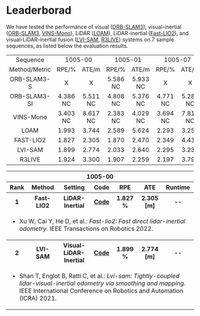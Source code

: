 # Leaderborad
We have tested the performance of visual ([ORB-SLAM3](https://github.com/UZ-SLAMLab/ORB_SLAM3)), visual-inertial ([ORB-SLAM3](https://github.com/UZ-SLAMLab/ORB_SLAM3), [VINS-Mono](https://github.com/HKUST-Aerial-Robotics/VINS-Mono)), LiDAR ([LOAM](https://github.com/HKUST-Aerial-Robotics/A-LOAM)), LiDAR-inertial ([Fast-LIO2](https://github.com/hku-mars/FAST_LIO)), and visual-LiDAR-inertial fusion ([LVI-SAM](https://github.com/TixiaoShan/LVI-SAM), [R3LIVE](https://github.com/hku-mars/r3live)) systems on 7 sample sequences, as listed below the evaluation results.

<table>
    <tr> <!-- 第1行数据 -->
        <td style="text-align:center"> Sequence </td>  <!-- 第1列 -->
        <td style="text-align:center" colspan="2"> 1005-00 </td> <!-- 第2列 合并了 2 列 -->
        <td style="text-align:center" colspan="2"> 1005-01 </td> <!-- 第4列 合并了 2 列 -->
        <td style="text-align:center" colspan="2"> 1005-07 </td> <!-- 第6列 合并了 2 列 -->
        <td style="text-align:center" colspan="2"> 1006-01 </td> <!-- 第8列 合并了 2 列 -->
        <td style="text-align:center" colspan="2"> 1008-03 </td> <!-- 第10列 合并了 2 列 -->
        <td style="text-align:center" colspan="2"> 1018-00 </td> <!-- 第12列 合并了 2 列 -->
        <td style="text-align:center" colspan="2"> 1018-13 </td> <!-- 第14列 合并了 2 列 -->
    </tr>
    <tr> <!-- 第2行数据 -->
        <td style="text-align:center"> Method/Metric </td>  <!-- 第1列 -->
        <td style="text-align:center"> RPE/% </td>  <!-- 第2列 -->
        <td style="text-align:center"> ATE/m </td>  <!-- 第3列 -->
        <td style="text-align:center"> RPE/% </td>  <!-- 第4列 -->
        <td style="text-align:center"> ATE/m </td>  <!-- 第5列 -->
        <td style="text-align:center"> RPE/% </td>  <!-- 第6列 -->
        <td style="text-align:center"> ATE/m </td>  <!-- 第7列 -->
        <td style="text-align:center"> RPE/% </td>  <!-- 第8列 -->
        <td style="text-align:center"> ATE/m </td>  <!-- 第9列 -->
        <td style="text-align:center"> RPE/% </td>  <!-- 第10列 -->
        <td style="text-align:center"> ATE/m </td>  <!-- 第11列 -->
        <td style="text-align:center"> RPE/% </td>  <!-- 第12列 -->
        <td style="text-align:center"> ATE/m </td>  <!-- 第13列 -->
        <td style="text-align:center"> RPE/% </td>  <!-- 第14列 -->
        <td style="text-align:center"> ATE/m </td>  <!-- 第15列 -->
    </tr>
    <tr> <!-- 第3行数据 -->
        <td style="text-align:center"> ORB-SLAM3-S </td>  <!-- 第1列 -->
        <td style="text-align:center"> X </td>  <!-- 第2列 -->
        <td style="text-align:center"> X </td>  <!-- 第3列 -->
        <td style="text-align:center"> 5.586 NC </td>  <!-- 第4列 -->
        <td style="text-align:center"> 5.933 NC</td>  <!-- 第5列 -->
        <td style="text-align:center"> X </td>  <!-- 第6列 -->
        <td style="text-align:center"> X </td>  <!-- 第7列 -->
        <td style="text-align:center"> 4.143 LC </td>  <!-- 第8列 -->
        <td style="text-align:center"> 3.453 LC </td>  <!-- 第9列 -->
        <td style="text-align:center"> 4.148 LC </td>  <!-- 第10列 -->
        <td style="text-align:center"> 5.005 LC </td>  <!-- 第11列 -->
        <td style="text-align:center"> 5.220 NC </td>  <!-- 第12列 -->
        <td style="text-align:center"> 1.466 NC </td>  <!-- 第13列 -->
        <td style="text-align:center"> 5.303 NC </td>  <!-- 第14列 -->
        <td style="text-align:center"> 2.818 NC </td>  <!-- 第15列 -->
    </tr>
    <tr> <!-- 第4行数据 -->
        <td style="text-align:center"> ORB-SLAM3-SI </td>  <!-- 第1列 -->
        <td style="text-align:center"> 4.386 NC </td>  <!-- 第2列 -->
        <td style="text-align:center"> 5.511 NC </td>  <!-- 第3列 -->
        <td style="text-align:center"> 4.808 NC </td>  <!-- 第4列 -->
        <td style="text-align:center"> 5.376 NC </td>  <!-- 第5列 -->
        <td style="text-align:center"> 4.771 NC </td>  <!-- 第6列 -->
        <td style="text-align:center"> 5.283 NC </td>  <!-- 第7列 -->
        <td style="text-align:center"> 3.733 LC </td>  <!-- 第8列 -->
        <td style="text-align:center"> 3.150 LC </td>  <!-- 第9列 -->
        <td style="text-align:center"> 3.853 LC </td>  <!-- 第10列 -->
        <td style="text-align:center"> 4.311 LC </td>  <!-- 第11列 -->
        <td style="text-align:center"> 4.118 LC </td>  <!-- 第12列 -->
        <td style="text-align:center"> 1.116 LC </td>  <!-- 第13列 -->
        <td style="text-align:center"> 4.238 NC </td>  <!-- 第14列 -->
        <td style="text-align:center"> 2.967 NC </td>  <!-- 第15列 -->
    </tr>
    <tr> <!-- 第5行数据 -->
        <td style="text-align:center"> VINS-Mono </td>  <!-- 第1列 -->
        <td style="text-align:center"> 3.403 NC </td>  <!-- 第2列 -->
        <td style="text-align:center"> 8.617 NC </td>  <!-- 第3列 -->
        <td style="text-align:center"> 2.383 NC </td>  <!-- 第4列 -->
        <td style="text-align:center"> 4.029 NC </td>  <!-- 第5列 -->
        <td style="text-align:center"> 3.694 NC </td>  <!-- 第6列 -->
        <td style="text-align:center"> 7.819 NC </td>  <!-- 第7列 -->
        <td style="text-align:center"> 3.101 LC </td>  <!-- 第8列 -->
        <td style="text-align:center"> 2.318 LC </td>  <!-- 第9列 -->
        <td style="text-align:center"> 3.475 LC </td>  <!-- 第10列 -->
        <td style="text-align:center"> 3.620 LC </td>  <!-- 第11列 -->
        <td style="text-align:center"> 3.859 NC </td>  <!-- 第12列 -->
        <td style="text-align:center"> 1.767 NC </td>  <!-- 第13列 -->
        <td style="text-align:center"> 5.588 NC </td>  <!-- 第14列 -->
        <td style="text-align:center"> 2.967 NC </td>  <!-- 第15列 -->
    </tr>
    <tr> <!-- 第6行数据 -->
        <td style="text-align:center"> LOAM </td>  <!-- 第1列 -->
        <td style="text-align:center"> 1.993 </td>  <!-- 第2列 -->
        <td style="text-align:center"> 3.744 </td>  <!-- 第3列 -->
        <td style="text-align:center"> 2.589 </td>  <!-- 第4列 -->
        <td style="text-align:center"> 5.624 </td>  <!-- 第5列 -->
        <td style="text-align:center"> 2.293 </td>  <!-- 第6列 -->
        <td style="text-align:center"> 3.253 </td>  <!-- 第7列 -->
        <td style="text-align:center"> 2.188 </td>  <!-- 第8列 -->
        <td style="text-align:center"> 2.553 </td>  <!-- 第9列 -->
        <td style="text-align:center"> 2.046 </td>  <!-- 第10列 -->
        <td style="text-align:center"> 2.994 </td>  <!-- 第11列 -->
        <td style="text-align:center"> 2.530 </td>  <!-- 第12列 -->
        <td style="text-align:center"> 0.523 </td>  <!-- 第13列 -->
        <td style="text-align:center"> 2.441 </td>  <!-- 第14列 -->
        <td style="text-align:center"> 1.330 </td>  <!-- 第15列 -->
    </tr>
    <tr> <!-- 第7行数据 -->
        <td style="text-align:center"> FAST-LIO2 </td>  <!-- 第1列 -->
        <td style="text-align:center"> 1.827 </td>  <!-- 第2列 -->
        <td style="text-align:center"> 2.305 </td>  <!-- 第3列 -->
        <td style="text-align:center"> 1.870 </td>  <!-- 第4列 -->
        <td style="text-align:center"> 2.470 </td>  <!-- 第5列 -->
        <td style="text-align:center"> 2.349 </td>  <!-- 第6列 -->
        <td style="text-align:center"> 4.438 </td>  <!-- 第7列 -->
        <td style="text-align:center"> 6.573 </td>  <!-- 第8列 -->
        <td style="text-align:center"> 39.733 </td>  <!-- 第9列 -->
        <td style="text-align:center"> 2.404 </td>  <!-- 第10列 -->
        <td style="text-align:center"> 4.019 </td>  <!-- 第11列 -->
        <td style="text-align:center"> 2.770 </td>  <!-- 第12列 -->
        <td style="text-align:center"> 2.154 </td>  <!-- 第13列 -->
        <td style="text-align:center"> 2.562 </td>  <!-- 第14列 -->
        <td style="text-align:center"> 2.390 </td>  <!-- 第15列 -->
    </tr>
    <tr> <!-- 第8行数据 -->
        <td style="text-align:center"> LVI-SAM </td>  <!-- 第1列 -->
        <td style="text-align:center"> 1.899 </td>  <!-- 第2列 -->
        <td style="text-align:center"> 2.774 </td>  <!-- 第3列 -->
        <td style="text-align:center"> 2.033 </td>  <!-- 第4列 -->
        <td style="text-align:center"> 2.640 </td>  <!-- 第5列 -->
        <td style="text-align:center"> 2.295 </td>  <!-- 第6列 -->
        <td style="text-align:center"> 3.232 </td>  <!-- 第7列 -->
        <td style="text-align:center"> 2.004 </td>  <!-- 第8列 -->
        <td style="text-align:center"> 1.700 </td>  <!-- 第9列 -->
        <td style="text-align:center"> 1.799 </td>  <!-- 第10列 -->
        <td style="text-align:center"> 1.798 </td>  <!-- 第11列 -->
        <td style="text-align:center"> 2.595 </td>  <!-- 第12列 -->
        <td style="text-align:center"> 0.700 </td>  <!-- 第13列 -->
        <td style="text-align:center"> 2.565 </td>  <!-- 第14列 -->
        <td style="text-align:center"> 1.061 </td>  <!-- 第15列 -->
    </tr>
    <tr> <!-- 第9行数据 -->
        <td style="text-align:center"> R3LIVE </td>  <!-- 第1列 -->
        <td style="text-align:center"> 1.924 </td>  <!-- 第2列 -->
        <td style="text-align:center"> 3.300 </td>  <!-- 第3列 -->
        <td style="text-align:center"> 1.907 </td>  <!-- 第4列 -->
        <td style="text-align:center"> 2.259 </td>  <!-- 第5列 -->
        <td style="text-align:center"> 2.197 </td>  <!-- 第6列 -->
        <td style="text-align:center"> 3.799 </td>  <!-- 第7列 -->
        <td style="text-align:center"> 2.192 </td>  <!-- 第8列 -->
        <td style="text-align:center"> 7.051 </td>  <!-- 第9列 -->
        <td style="text-align:center"> 2.077 </td>  <!-- 第10列 -->
        <td style="text-align:center"> 2.776 </td>  <!-- 第11列 -->
        <td style="text-align:center"> 2.462 </td>  <!-- 第12列 -->
        <td style="text-align:center"> 0.875 </td>  <!-- 第13列 -->
        <td style="text-align:center"> 2.779 </td>  <!-- 第14列 -->
        <td style="text-align:center"> 1.318 </td>  <!-- 第15列 -->
    </tr>
</table>





<table>
    <tr>
        <th colspan="7">
            1005-00
        </th>
    </tr>
    <tr>
        <th>Rank</th>
        <th>Method</th>
        <th>Setting</th>
        <th>Code</th>
        <th>RPE</th>
        <th>ATE</th>
        <th>Runtime</th>
    </tr>
    <tr>
        <th>1</th>
        <th>Fast-LIO2</th>
        <th>LiDAR-Inertial</th>
        <th><a href="https://github.com/hku-mars/FAST_LIO">Code</a></th>
        <th>1.827 %</th>
        <th>2.305 [m]</th>
        <th>--</th>
    </tr>
    <tr>
        <td colspan="7">
            <ul>
                <li>Xu W, Cai Y, He D, et al.: <i>Fast-lio2: Fast direct lidar-inertial odometry.</i> IEEE Transactions on Robotics 2022.</li>
            </ul>
        </td>
    </tr>
    <tr>
        <th>2</th>
        <th>LVI-SAM</th>
        <th>Visual-LiDAR-Inertial</th>
        <th><a href="https://github.com/TixiaoShan/LVI-SAM">Code</a></th>
        <th>1.899 %</th>
        <th>2.774 [m]</th>
        <th>--</th>
    </tr>
    <tr>
        <td colspan="7">
            <ul>
                <li>Shan T, Englot B, Ratti C, et al.: <i>Lvi-sam: Tightly-coupled lidar-visual-inertial odometry via smoothing and mapping.</i> IEEE International Conference on Robotics and Automation (ICRA) 2021.</li>
            </ul>
        </td>
    </tr>
</table>